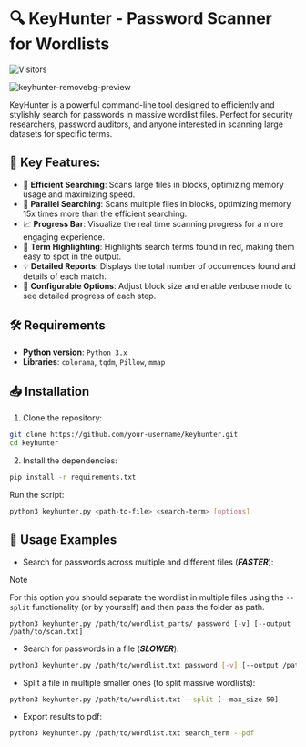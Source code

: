 # 🔍 KeyHunter - Password Scanner for Wordlists

![Visitors](https://api.visitorbadge.io/api/visitors?path=https%3A%2F%2Fgithub.com%2Fgitblanc%2FKeyHunter%2F&label=Total%20visits&labelColor=%23697689&countColor=%23d9e3f0)

![keyhunter-removebg-preview](https://github.com/user-attachments/assets/5dc4b0f6-dec5-4aef-9dba-9ac489f868ff)


KeyHunter is a powerful command-line tool designed to efficiently and stylishly search for passwords in massive wordlist files. Perfect for security researchers, password auditors, and anyone interested in scanning large datasets for specific terms.

## 🚀 Key Features:

- 🔎 **Efficient Searching**: Scans large files in blocks, optimizing memory usage and maximizing speed.
- 🎳 **Parallel Searching**: Scans multiple files in blocks, optimizing memory 15x times more than the efficient searching.
- 📈 **Progress Bar**: Visualize the real time scanning progress for a more engaging experience.
- 🔴 **Term Highlighting**: Highlights search terms found in red, making them easy to spot in the output.
- 💡 **Detailed Reports**: Displays the total number of occurrences found and details of each match.
- 🔧 **Configurable Options**: Adjust block size and enable verbose mode to see detailed progress of each step.

## 🛠 Requirements

- **Python version**: `Python 3.x`
- **Libraries**: `colorama`, `tqdm`, `Pillow`, `mmap`

## 📥 Installation

1. Clone the repository:

```bash
git clone https://github.com/your-username/keyhunter.git
cd keyhunter
```

2. Install the dependencies:

```bash
pip install -r requirements.txt
```
Run the script:

```bash
python3 keyhunter.py <path-to-file> <search-term> [options]
```

## 📜 Usage Examples
- Search for passwords across multiple and different files (**_FASTER_**):

>[!Note]
>For this option you should separate the wordlist in multiple files using the `--split` functionality (or by yourself) and then pass the folder as path.

```shell
python3 keyhunter.py /path/to/wordlist_parts/ password [-v] [--output /path/to/scan.txt]
```

- Search for passwords in a file (**_SLOWER_**):

```bash
python3 keyhunter.py /path/to/wordlist.txt password [-v] [--output /path/to/scan.txt]
```

- Split a file in multiple smaller ones (to split massive wordlists):

```bash
python3 keyhunter.py /path/to/wordlist.txt --split [--max_size 50]
```

- Export results to pdf:

```bash
python3 keyhunter.py /path/to/wordlist.txt search_term --pdf
```
